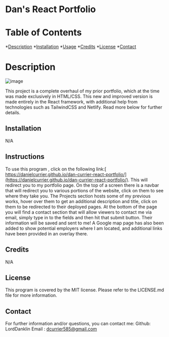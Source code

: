 # Dan's React Portfolio
# Table of Contents
*[Description](#description)
*[Installation](#installation)
*[Usage](#usage)
*[Credits](#credits)
*[License](#license)
*[Contact](#contact)

# Description
![image](https://user-images.githubusercontent.com/112973907/224563645-41f46a6b-30b3-4a05-83e1-226b7ac21fbe.png)

This project is a complete overhaul of my prior portfolio, which at the time was made exclusively in HTML/CSS. This new and improved version is made entirely in the React framework, with additional help from technologies such as TailwindCSS and Netlify. Read more below for further details.
## Installation
N/A
## Instructions
To use this program , click on the following link:[ https://danielcurrier.github.io/dan-currier-react-portfolio/](https://danielcurrier.github.io/dan-currier-react-portfolio/). This will redirect you to my portfolio page. On the top of a screen there is a navbar that will redirect you to various portions of the website, click on them to see where they take you. The Projects section hosts  some of my previous works, hover over them to get an additional description and title, click on them to be redirected to their deployed pages. At the bottom of the page you will find a contact section that will allow viewers to contact me via email, simply type in to the fields and then hit that submit button. Their information will be saved and sent to me! A Google map page has also been added to show potential employers where I am located, and additional links have been provided in an overlay there. 
## Credits
N/A
## License
This program is covered by the MIT license. Please refer to the LICENSE.md file for more information.
## Contact
For further information and/or questions, you can contact me:
Github: LordDanklin
Email : dcurrier585@gmail.com

